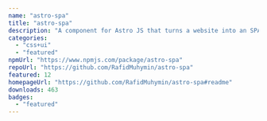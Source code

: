 ```yaml
---
name: "astro-spa"
title: "astro-spa"
description: "A component for Astro JS that turns a website into an SPA"
categories:
  - "css+ui"
  - "featured"
npmUrl: "https://www.npmjs.com/package/astro-spa"
repoUrl: "https://github.com/RafidMuhymin/astro-spa"
featured: 12
homepageUrl: "https://github.com/RafidMuhymin/astro-spa#readme"
downloads: 463
badges:
  - "featured"
---
```

